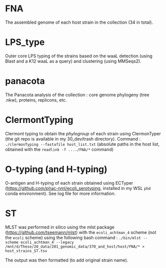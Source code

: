 # FNA
The assembled genome of each host strain in the collection (34 in total).

# LPS_type
Outer core LPS typing of the strains based on the waaL detection (using Blast and a K12 waaL as a query) and clustering (using MMSeqs2).

# panacota
The Panacota analysis of the collection : core genome phylogeny (tree .nkw), proteins, replicons, etc. 

# ClermontTyping
Clermont typing to obtain the *phylogroup* of each strain using ClermonTyper (the git repo is available in my 30_dev/trash directory).
Command : ```./clermonTyping --fastafile host_list.txt``` (absolute paths in the host list, obtained with the ```readlink -f ..../FNA/*``` command)

# O-typing (and H-typing)
O-antigen and H-typing of each strain obtained using ECTyper (https://github.com/phac-nml/ecoli_serotyping, installed in my WSL ```phd``` conda environment).
See log file for more information.

# ST
MLST was performed in silico using the mlst package (https://github.com/tseemann/mlst) with the ```ecoli_achtman_4``` scheme (not the ```ecoli``` scheme) using the following bash command : 
```./bin/mlst --scheme ecoli_achtman_4 --legacy /mnt/d/These/20_data/201_genomic_data/370_and_host/host/FNA/* > host_strains_ST.tsv ```

The output was then formatted (to add original strain name).
